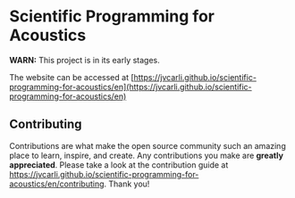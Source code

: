 # Scientific Programming for Acoustics

**WARN:** This project is in its early stages.

The website can be accessed at
[https://jvcarli.github.io/scientific-programming-for-acoustics/en](https://jvcarli.github.io/scientific-programming-for-acoustics/en)

## Contributing

Contributions are what make the open source community such an amazing place to learn, inspire, and create.
Any contributions you make are **greatly appreciated**.
Please take a look at the contribution guide at
<https://jvcarli.github.io/scientific-programming-for-acoustics/en/contributing>. Thank you!
